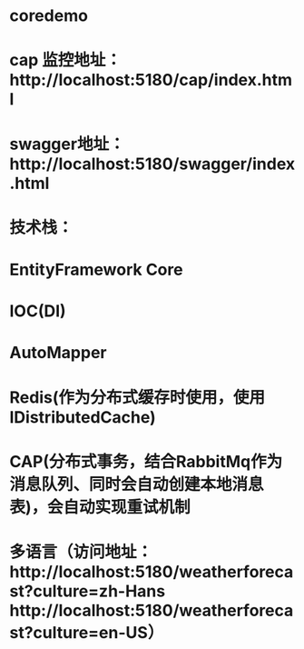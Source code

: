 # coredemo
# cap 监控地址：http://localhost:5180/cap/index.html
# swagger地址：http://localhost:5180/swagger/index.html 
# 技术栈：
# EntityFramework Core
# IOC(DI)
# AutoMapper
# Redis(作为分布式缓存时使用，使用IDistributedCache)
# CAP(分布式事务，结合RabbitMq作为消息队列、同时会自动创建本地消息表)，会自动实现重试机制
# 多语言（访问地址：http://localhost:5180/weatherforecast?culture=zh-Hans http://localhost:5180/weatherforecast?culture=en-US）